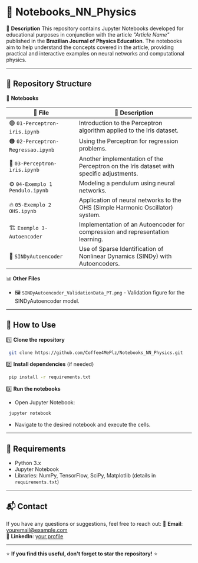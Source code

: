 # 🧠 Notebooks_NN_Physics

📌 **Description**
This repository contains Jupyter Notebooks developed for educational purposes in conjunction with the article *"Article Name"* published in the **Brazilian Journal of Physics Education**. The notebooks aim to help understand the concepts covered in the article, providing practical and interactive examples on neural networks and computational physics.

---

## 📂 Repository Structure

📁 **Notebooks**

| 📌 File | 📖 Description |
|-----------|-------------|
| 🟢 `01-Perceptron-iris.ipynb` | Introduction to the Perceptron algorithm applied to the Iris dataset. |
| 🟠 `02-Perceptron-Regressao.ipynb` | Using the Perceptron for regression problems. |
| 🔵 `03-Perceptron-iris.ipynb` | Another implementation of the Perceptron on the Iris dataset with specific adjustments. |
| ⚙️ `04-Exemplo 1 Pendulo.ipynb` | Modeling a pendulum using neural networks. |
| 🔥 `05-Exemplo 2 OHS.ipynb` | Application of neural networks to the OHS (Simple Harmonic Oscillator) system. |
| 🏗️ `Exemplo 3-Autoencoder` | Implementation of an Autoencoder for compression and representation learning. |
| 🤖 `SINDyAutoencoder` | Use of Sparse Identification of Nonlinear Dynamics (SINDy) with Autoencoders. |

📊 **Other Files**
- 🖼️ `SINDyAutoencoder_ValidationData_PT.png` - Validation figure for the SINDyAutoencoder model.

---

## 🚀 How to Use

1️⃣ **Clone the repository**
```bash
 git clone https://github.com/Coffee4MePlz/Notebooks_NN_Physics.git
```

2️⃣ **Install dependencies** (if needed)
```bash
 pip install -r requirements.txt
```

3️⃣ **Run the notebooks**
- Open Jupyter Notebook:
```bash
 jupyter notebook
```
- Navigate to the desired notebook and execute the cells.

---

## 🔧 Requirements
- Python 3.x
- Jupyter Notebook
- Libraries: NumPy, TensorFlow, SciPy, Matplotlib (details in `requirements.txt`)

---

## 📬 Contact
If you have any questions or suggestions, feel free to reach out:
📧 **Email**: [youremail@example.com](mailto:youremail@example.com)  
🔗 **LinkedIn**: [your profile](https://linkedin.com)

---

⭐ **If you find this useful, don't forget to star the repository!** ⭐
